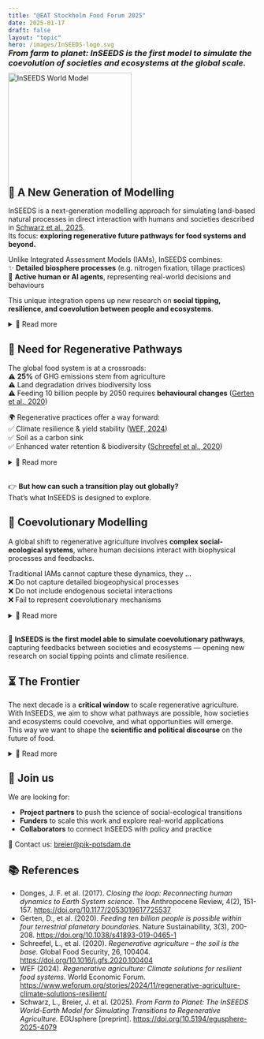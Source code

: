 ```yaml
---
title: "@EAT Stockholm Food Forum 2025"
date: 2025-01-17
draft: false
layout: "topic"
hero: /images/InSEEDS-logo.svg
---
```



<div style="display: flex; align-items: center; gap: 10px; flex-wrap: wrap; margin-top: -30px; margin-bottom: -20px;">
  <div style="flex: 1; min-width: 300px;">
    <h3 style="margin: 0;"><em>From farm to planet: InSEEDS is the first model to simulate the coevolution of societies and ecosystems at the global scale.</em></h3>
  </div>
  <div style="flex-shrink: 0;">
    <img src="/images/inseeds_world.png" alt="InSEEDS World Model" style="width: 250px; height: auto;">
  </div>
</div>

<h2 style="margin-top: 0; margin-bottom: 1rem;">🚀 A New Generation of Modelling</h2>  

InSEEDS is a next-generation modelling approach for simulating land-based
natural processes in direct interaction with humans and societies described in
[Schwarz et al., 2025](https://doi.org/10.5194/egusphere-2025-4079).  
Its focus: **exploring regenerative future pathways for food systems and beyond.**  

Unlike Integrated Assessment Models (IAMs), InSEEDS combines:  
✨ **Detailed biosphere processes** (e.g. nitrogen fixation, tillage practices)  
🤝 **Active human or AI agents**, representing real-world decisions and behaviours  

This unique integration opens up new research on **social tipping, resilience, and coevolution between people and ecosystems**.  

<details>
  <summary>📖 Read more</summary>

In contrast to existing modelling approaches, such as Integrated Assessment
Models (IAMs), InSEEDS integrates a process-detailed representation of the
terrestrial biosphere.  
This enables it to simulate specific mechanisms like biological nitrogen
fixation or assess regenerative farming practices that have never before been
explored at a global scale.  

But the true innovation lies not only in process detail — it is the inclusion of
humans and societies as active agents.
Building on advances in social science, InSEEDS models human decision-making and
behaviour in unprecedented detail.  

</details>  


## 🌱 Need for Regenerative Pathways  

The global food system is at a crossroads:  
⚠️ **25%** of GHG emissions stem from agriculture  
⚠️ Land degradation drives biodiversity loss  
⚠️ Feeding 10 billion people by 2050 requires **behavioural changes** ([Gerten et al., 2020](https://doi.org/10.1038/s41893-019-0465-1))  

🌍 Regenerative practices offer a way forward:  
✅ Climate resilience & yield stability ([WEF, 2024](https://www.weforum.org/stories/2024/11/regenerative-agriculture-climate-solutions-resilient/))  
✅ Soil as a carbon sink  
✅ Enhanced water retention & biodiversity ([Schreefel et al., 2020](https://doi.org/10.1016/j.gfs.2020.100404))  

<details>
  <summary>📖 Read more</summary>

Food systems today contribute roughly one-quarter of global greenhouse gas
emissions, while also driving eutrophication and biodiversity loss.  
At the same time, the transformation of food systems represents a major economic
and ecological opportunity
([WEF, 2024](https://www.weforum.org/stories/2024/11/regenerative-agriculture-climate-solutions-resilient/)).  

Regenerative practices not only provide resilience and stability but also deliver multiple benefits: creating carbon sinks by rebuilding soils, increasing water retention, and enhancing biodiversity through nature-based solutions ([Schreefel et al., 2020](https://doi.org/10.1016/j.gfs.2020.100404)).  
Researching both the potential and realistic pathways for these transformations is critical for success.  

</details>  
<br/>

👉 **But how can such a transition play out globally?**  
That’s what InSEEDS is designed to explore.  

## 🔄 Coevolutionary Modelling  

A global shift to regenerative agriculture involves **complex social-ecological systems**, where human decisions interact with biophysical processes and feedbacks.  

Traditional IAMs cannot capture these dynamics, they …  
❌ Do not capture detailed biogeophysical processes  
❌ Do not include endogenous societal interactions  
❌ Fail to represent coevolutionary mechanisms  

<details>
  <summary>📖 Read more</summary>

Right now, we lack a clear understanding of how a global transition to
regenerative agriculture could unfold. Such a transformation involves complex
social-ecological systems, where human decisions interact with biophysical
processes and feedbacks across scales and timeframes
([Donges et al., 2017](https://doi.org/10.1177/2053019617725537)).  

This interdependence is the foundation of the coevolutionary potential of
regenerative pathways. InSEEDS makes it possible to simulate these pathways and
explore associated dynamics such as social tipping points, long-term benefits
for societies, and climate resilience.  

</details>  
<br/>

🌱 **InSEEDS is the first model able to simulate coevolutionary pathways**,  
capturing feedbacks between societies and ecosystems — opening new research on social tipping points and climate resilience.  


## ⏳ The Frontier  

The next decade is a **critical window** to scale regenerative agriculture.  
With InSEEDS, we aim to show what pathways are possible, how societies and
ecosystems could coevolve, and what opportunities will emerge.  
This way we want to shape the **scientific and political discourse** on the
future of food.  

<details>
  <summary>📖 Read more</summary>

Regenerative agriculture could become a paradigm that reshapes the future of food and land management.  
InSEEDS provides a tool to test, compare, and explore pathways toward this future.  
By doing so, we aim to influence both scientific exploration and policy debates on sustainable agriculture and food systems.  

</details>  

## 🤝 Join us  

We are looking for:  
* **Project partners** to push the science of social-ecological transitions  
* **Funders** to scale this work and explore real-world applications  
* **Collaborators** to connect InSEEDS with policy and practice  

📩 Contact us: [breier@pik-potsdam.de](mailto:breier@pik-potsdam.de)  

## 📚 References  

- Donges, J. F. et al. (2017). *Closing the loop: Reconnecting human dynamics to Earth System science.* The Anthropocene Review, 4(2), 151-157. https://doi.org/10.1177/2053019617725537  
- Gerten, D., et al. (2020). *Feeding ten billion people is possible within four terrestrial planetary boundaries.* Nature Sustainability, 3(3), 200-208. https://doi.org/10.1038/s41893-019-0465-1  
- Schreefel, L., et al. (2020). *Regenerative agriculture – the soil is the base.* Global Food Security, 26, 100404. https://doi.org/10.1016/j.gfs.2020.100404  
- WEF (2024). *Regenerative agriculture: Climate solutions for resilient food systems.* World Economic Forum. https://www.weforum.org/stories/2024/11/regenerative-agriculture-climate-solutions-resilient/  
- Schwarz, L., Breier, J. et al. (2025). *From Farm to Planet: The InSEEDS World-Earth Model for Simulating Transitions to Regenerative Agriculture.* EGUsphere [preprint]. https://doi.org/10.5194/egusphere-2025-4079  

